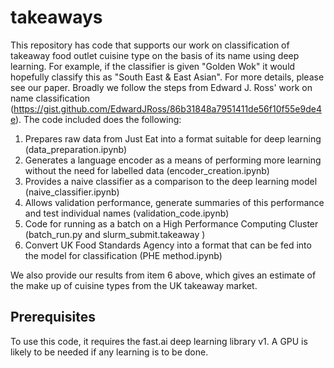 # takeaways

This repository has code that supports our work on classification of takeaway food outlet cuisine type on the basis of its name using deep learning. For example, if the classifier is given "Golden Wok" it would hopefully classify this as "South East & East Asian". For more details, please see our paper. Broadly we follow the steps from Edward J. Ross' work on name classification (https://gist.github.com/EdwardJRoss/86b31848a7951411de56f10f55e9de4e). The code included does the following:

1. Prepares raw data from Just Eat into a format suitable for deep learning (data_preparation.ipynb)
2. Generates a language encoder as a means of performing more learning without the need for labelled data (encoder_creation.ipynb)
3. Provides a naive classifier as a comparison to the deep learning model (naive_classifier.ipynb)
4. Allows validation performance, generate summaries of this performance and test individual names (validation_code.ipynb)
5. Code for running as a batch on a High Performance Computing Cluster (batch_run.py and slurm_submit.takeaway )
6. Convert UK Food Standards Agency into a format that can be fed into the model for classification (PHE method.ipynb)

We also provide our results from item 6 above, which gives an estimate of the make up of cuisine types from the UK takeaway market.

## Prerequisites

To use this code, it requires the fast.ai deep learning library v1.
A GPU is likely to be needed if any learning is to be done.
